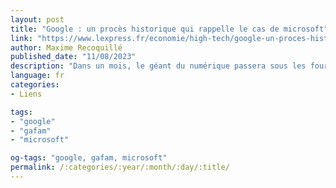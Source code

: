 ```yaml
---
layout: post
title: "Google : un procès historique qui rappelle le cas de microsoft"
link: "https://www.lexpress.fr/economie/high-tech/google-un-proces-historique-qui-rappelle-le-cas-de-microsoft-FKMHEN7SR5CVBBG3FEAMNOF5XI"
author: Maxime Recoquillé
published_date: "11/08/2023"
description: "Dans un mois, le géant du numérique passera sous les fourches caudines de l’antitrust américain. Ce premier assaut devant les tribunaux rappelle l’histoire de Microsoft, il y a bientôt vingt-cinq ans."
language: fr
categories:
- Liens

tags:
- "google"
- "gafam"
- "microsoft"

og-tags: "google, gafam, microsoft"
permalink: /:categories/:year/:month/:day/:title/
---
```

